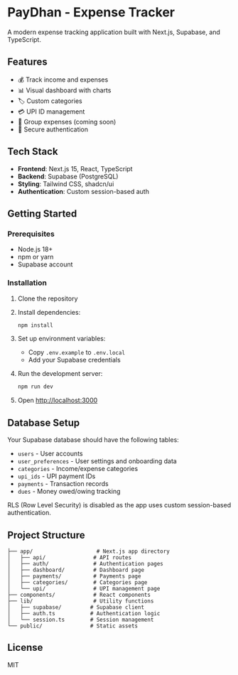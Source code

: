 # PayDhan - Expense Tracker

A modern expense tracking application built with Next.js, Supabase, and TypeScript.

## Features

- 💰 Track income and expenses
- 📊 Visual dashboard with charts
- 🏷️ Custom categories
- 💳 UPI ID management
- 👥 Group expenses (coming soon)
- 🔐 Secure authentication

## Tech Stack

- **Frontend**: Next.js 15, React, TypeScript
- **Backend**: Supabase (PostgreSQL)
- **Styling**: Tailwind CSS, shadcn/ui
- **Authentication**: Custom session-based auth

## Getting Started

### Prerequisites

- Node.js 18+ 
- npm or yarn
- Supabase account

### Installation

1. Clone the repository
2. Install dependencies:
   ```bash
   npm install
   ```

3. Set up environment variables:
   - Copy `.env.example` to `.env.local`
   - Add your Supabase credentials

4. Run the development server:
   ```bash
   npm run dev
   ```

5. Open [http://localhost:3000](http://localhost:3000)

## Database Setup

Your Supabase database should have the following tables:
- `users` - User accounts
- `user_preferences` - User settings and onboarding data
- `categories` - Income/expense categories
- `upi_ids` - UPI payment IDs
- `payments` - Transaction records
- `dues` - Money owed/owing tracking

RLS (Row Level Security) is disabled as the app uses custom session-based authentication.

## Project Structure

```
├── app/                    # Next.js app directory
│   ├── api/               # API routes
│   ├── auth/              # Authentication pages
│   ├── dashboard/         # Dashboard page
│   ├── payments/          # Payments page
│   ├── categories/        # Categories page
│   └── upi/               # UPI management page
├── components/            # React components
├── lib/                   # Utility functions
│   ├── supabase/         # Supabase client
│   ├── auth.ts           # Authentication logic
│   └── session.ts        # Session management
└── public/               # Static assets
```

## License

MIT
